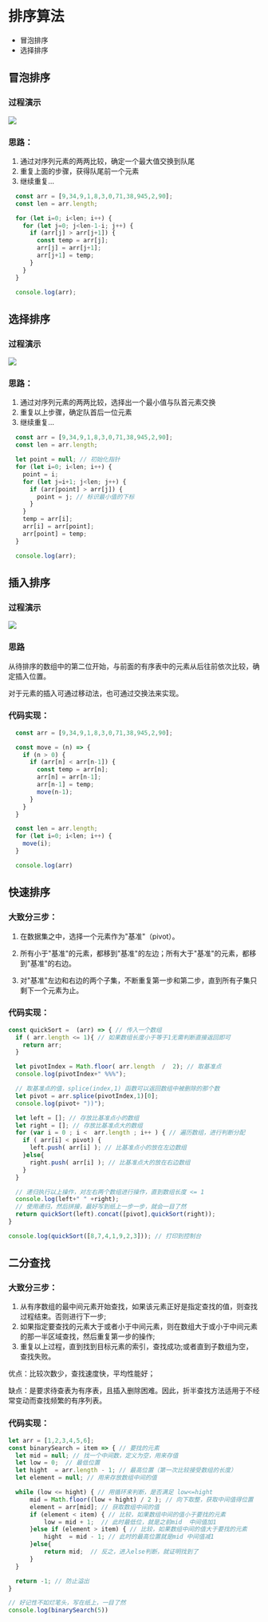 # 排序算法

- 冒泡排序
- 选择排序
  
## 冒泡排序 

### 过程演示
![](https://img-blog.csdnimg.cn/20210524164049624.png?x-oss-process=image/watermark,type_ZmFuZ3poZW5naGVpdGk,shadow_10,text_aHR0cHM6Ly9ibG9nLmNzZG4ubmV0L3dlaXhpbl81MTA2MTMwMw==,size_16,color_FFFFFF,t_70)
### 思路：
1. 通过对序列元素的两两比较，确定一个最大值交换到队尾
2. 重复上面的步骤，获得队尾前一个元素
3. 继续重复…

``` javascript
  const arr = [9,34,9,1,8,3,0,71,38,945,2,90];
  const len = arr.length;

  for (let i=0; i<len; i++) {
    for (let j=0; j<len-1-i; j++) {
      if (arr[j] > arr[j+1]) {
        const temp = arr[j];
        arr[j] = arr[j+1];
        arr[j+1] = temp;
      }
    }
  }

  console.log(arr);
```

## 选择排序
### 过程演示
![](https://img-blog.csdnimg.cn/2021052418393254.png?x-oss-process=image/watermark,type_ZmFuZ3poZW5naGVpdGk,shadow_10,text_aHR0cHM6Ly9ibG9nLmNzZG4ubmV0L3dlaXhpbl81MTA2MTMwMw==,size_16,color_FFFFFF,t_70)
### 思路：
1. 通过对序列元素的两两比较，选择出一个最小值与队首元素交换
2. 重复以上步骤，确定队首后一位元素
3. 继续重复…

``` javascript
  const arr = [9,34,9,1,8,3,0,71,38,945,2,90];
  const len = arr.length;

  let point = null; // 初始化指针
  for (let i=0; i<len; i++) {
    point = i;
    for (let j=i+1; j<len; j++) {
      if (arr[point] > arr[j]) {
        point = j; // 标识最小值的下标
      }
    }
    temp = arr[i];
    arr[i] = arr[point];
    arr[point] = temp;
  }

  console.log(arr);
```

## 插入排序

### 过程演示
![](https://img-blog.csdnimg.cn/20210524184853390.png?x-oss-process=image/watermark,type_ZmFuZ3poZW5naGVpdGk,shadow_10,text_aHR0cHM6Ly9ibG9nLmNzZG4ubmV0L3dlaXhpbl81MTA2MTMwMw==,size_16,color_FFFFFF,t_70)

### 思路
从待排序的数组中的第二位开始，与前面的有序表中的元素从后往前依次比较，确定插入位置。 

对于元素的插入可通过移动法，也可通过交换法来实现。

### 代码实现：
```javascript
  const arr = [9,34,9,1,8,3,0,71,38,945,2,90];

  const move = (n) => {
    if (n > 0) {
      if (arr[n] < arr[n-1]) {  
        const temp = arr[n];
        arr[n] = arr[n-1];
        arr[n-1] = temp;
        move(n-1);
      }
    }
  }

  const len = arr.length;
  for (let i=0; i<len; i++) {
    move(i);
  }

  console.log(arr)
```

## 快速排序

### 大致分三步： 

  1. 在数据集之中，选择一个元素作为"基准"（pivot）。 

  2. 所有小于"基准"的元素，都移到"基准"的左边；所有大于"基准"的元素，都移到"基准"的右边。 

  3. 对"基准"左边和右边的两个子集，不断重复第一步和第二步，直到所有子集只剩下一个元素为止。

### 代码实现：
```js 
const quickSort =  (arr) => { // 传入一个数组
  if ( arr.length <= 1){ // 如果数组长度小于等于1无需判断直接返回即可
    return arr;
  }

  let pivotIndex = Math.floor( arr.length  /  2); // 取基准点
  console.log(pivotIndex+" %%%");

  // 取基准点的值，splice(index,1) 函数可以返回数组中被删除的那个数
  let pivot = arr.splice(pivotIndex,1)[0];
  console.log(pivot+ "))");

  let left = []; // 存放比基准点小的数组
  let right = []; // 存放比基准点大的数组
  for (var i = 0 ; i <  arr.length ; i++ ) { // 遍历数组，进行判断分配
    if ( arr[i] < pivot) {
      left.push( arr[i] ); // 比基准点小的放在左边数组
    }else{
      right.push( arr[i] ); // 比基准点大的放在右边数组
    }
  }

  // 递归执行以上操作，对左右两个数组进行操作，直到数组长度 <= 1
  console.log(left+" " +right);
  // 使用递归，然后拼接，最好写到纸上一步一步，就会一目了然
  return quickSort(left).concat([pivot],quickSort(right));
}

console.log(quickSort([8,7,4,1,9,2,3])); // 打印到控制台
```

## 二分查找
### 大致分三步：

1.  从有序数组的最中间元素开始查找，如果该元素正好是指定查找的值，则查找过程结束。否则进行下一步; 
2.  如果指定要查找的元素大于或者小于中间元素，则在数组大于或小于中间元素的那一半区域查找，然后重复第一步的操作; 
3.  重复以上过程，直到找到目标元素的索引，查找成功;或者直到子数组为空，查找失败。

优点：比较次数少，查找速度快，平均性能好； 

缺点：是要求待查表为有序表，且插入删除困难。因此，折半查找方法适用于不经常变动而查找频繁的有序列表。

### 代码实现：
```js
let arr = [1,2,3,4,5,6];
const binarySearch = item => { // 要找的元素
  let mid = null; // 找一个中间数，定义为空，用来存值
  let low = 0;  // 最低位置
  let hight  = arr.length - 1; // 最高位置（第一次比较接受数组的长度）
  let element = null; // 用来存放数组中间的值

  while (low <= hight) { // 用循环来判断，是否满足 low<=hight
      mid = Math.floor((low + hight) / 2 ); // 向下取整，获取中间值得位置
      element = arr[mid]; // 获取数组中间的值
      if (element < item) { // 比较，如果数组中间的值小于要找的元素
          low = mid + 1;  // 此时最低位，就是之前mid  中间值加1
      }else if (element > item) { // 比较，如果数组中间的值大于要找的元素
          hight  = mid - 1; // 此时的最高位置就是mid 中间值减1
      }else{
          return mid;  // 反之，进入else判断，就证明找到了
      }
  }

  return -1; // 防止溢出
}

// 好记性不如烂笔头，写在纸上，一目了然
console.log(binarySearch(5))
```